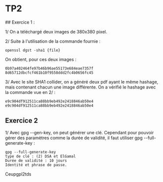 # TP2

## Exercice 1 :

1/ On a téléchargé deux images de 380x380 pixel.

2/ Suite à l'utilisation de la commande fournie :
```
openssl dgst -sha1 {file}
```

On obtient, pour ces deux images :
```
0b97a402464fe97b46b96ae55173e684eae7357f
8d65712dbcfcf461b10f9558ddd2fc4b0656fc45
```

3/ Avec le site SHA1 collider, on a généré deux pdf ayant le même hashage, mais contenant chacun une image différente.
On a vérifié le hashage avec la commande vue en 2/ :
```
e9c904df912511ca88bb9eb492e2418846ab50e4
e9c904df912511ca88bb9eb492e2418846ab50e4
```
## Exercice 2

1/ Avec gpg --gen-key, on peut générer une clé. Cependant pour pouvoir gérer des paramètres comme la durée de validité, il faut utiliser gpg --full-generate-key :

```
gpg --full-generate-key
type de clé : (2) DSA et ElGamal
Durée de validité : 10 jours
Identité et phrase de passe.
```

Ceupgpl2tds
